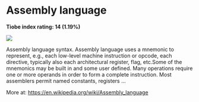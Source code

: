 # Assembly language
**Tiobe index rating: 14 (1.19%)**



![](https://hackr.io/tutorials/learn-assembly-language/logo/logo-assembly-language?ver=1557983975)

Assembly language syntax. Assembly language uses a mnemonic to represent, e.g., each low-level machine instruction or opcode, each directive, typically also each architectural register, flag, etc.Some of the mnemonics may be built in and some user defined. Many operations require one or more operands in order to form a complete instruction. Most assemblers permit named constants, registers ...

More at: https://en.wikipedia.org/wiki/Assembly_language
